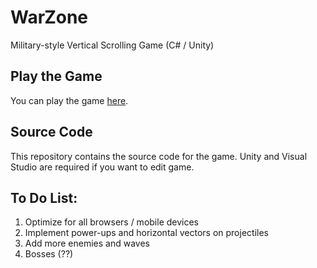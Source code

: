 # WarZone
Military-style Vertical Scrolling Game (C# / Unity)

## Play the Game
You can play the game [here](https://samsjkang.itch.io/warzone).

## Source Code

This repository contains the source code for the game. 
Unity and Visual Studio are required if you want to edit game.

## To Do List:
1. Optimize for all browsers / mobile devices
2. Implement power-ups and horizontal vectors on projectiles
3. Add more enemies and waves 
4. Bosses (??)

